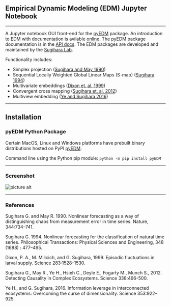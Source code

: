 ## Empirical Dynamic Modeling (EDM) Jupyter Notebook
---
A Jupyter notebook GUI front-end for the [pyEDM](https://github.com/SugiharaLab/pyEDM) package. An introduction to EDM with documentation is avilable [online](https://sugiharalab.github.io/EDM_Documentation/ "EDM Docs"). The pyEDM package documentation is in the [API docs](https://github.com/SugiharaLab/pyEDM/blob/master/doc/pyEDM.pdf "pyEDM API"). The EDM packages are developed and maintained by the [Sugihara Lab](http://deepeco.ucsd.edu/).

Functionality includes:
* Simplex projection ([Sugihara and May 1990](https://www.nature.com/articles/344734a0))
* Sequential Locally Weighted Global Linear Maps (S-map) ([Sugihara 1994](https://royalsocietypublishing.org/doi/abs/10.1098/rsta.1994.0106))
* Multivariate embeddings ([Dixon et. al. 1999](https://science.sciencemag.org/content/283/5407/1528))
* Convergent cross mapping ([Sugihara et. al. 2012](https://science.sciencemag.org/content/338/6106/496))
* Multiview embedding ([Ye and Sugihara 2016](https://science.sciencemag.org/content/353/6302/922))

---
## Installation

### pyEDM Python Package
Certain MacOS, Linux and Windows platforms have prebuilt binary distributions hosted on PyPI [pyEDM](https://pypi.org/project/pyEDM/). 

Command line using the Python pip module: `python -m pip install pyEDM`

---
### Screenshot
![picture alt](../doc/jpyEDM-CCM-Screen.png "CCM Lorenz 5D")

---
### References
Sugihara G. and May R. 1990.  Nonlinear forecasting as a way of distinguishing 
chaos from measurement error in time series. Nature, 344:734–741.

Sugihara G. 1994. Nonlinear forecasting for the classification of natural 
time series. Philosophical Transactions: Physical Sciences and 
Engineering, 348 (1688) : 477–495.

Dixon, P. A., M. Milicich, and G. Sugihara, 1999. Episodic fluctuations in larval supply. Science 283:1528–1530.

Sugihara G., May R., Ye H., Hsieh C., Deyle E., Fogarty M., Munch S., 2012.
Detecting Causality in Complex Ecosystems. Science 338:496-500.

Ye H., and G. Sugihara, 2016. Information leverage in interconnected 
ecosystems: Overcoming the curse of dimensionality. Science 353:922–925.

